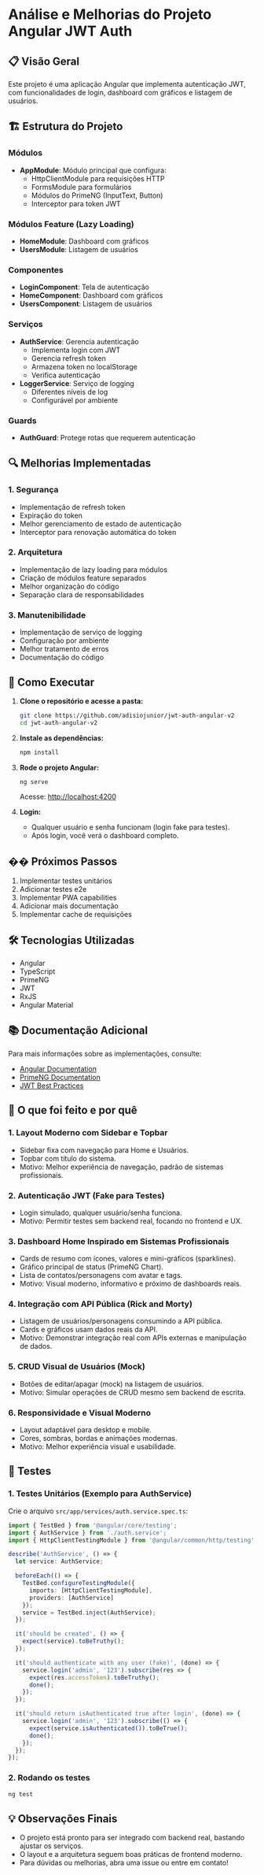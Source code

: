 # Análise e Melhorias do Projeto Angular JWT Auth

## 📋 Visão Geral
Este projeto é uma aplicação Angular que implementa autenticação JWT, com funcionalidades de login, dashboard com gráficos e listagem de usuários.

## 🏗️ Estrutura do Projeto

### Módulos
- **AppModule**: Módulo principal que configura:
  - HttpClientModule para requisições HTTP
  - FormsModule para formulários
  - Módulos do PrimeNG (InputText, Button)
  - Interceptor para token JWT

### Módulos Feature (Lazy Loading)
- **HomeModule**: Dashboard com gráficos
- **UsersModule**: Listagem de usuários

### Componentes
- **LoginComponent**: Tela de autenticação
- **HomeComponent**: Dashboard com gráficos
- **UsersComponent**: Listagem de usuários

### Serviços
- **AuthService**: Gerencia autenticação
  - Implementa login com JWT
  - Gerencia refresh token
  - Armazena token no localStorage
  - Verifica autenticação
- **LoggerService**: Serviço de logging
  - Diferentes níveis de log
  - Configurável por ambiente

### Guards
- **AuthGuard**: Protege rotas que requerem autenticação

## 🔍 Melhorias Implementadas

### 1. Segurança
- Implementação de refresh token
- Expiração do token
- Melhor gerenciamento de estado de autenticação
- Interceptor para renovação automática do token

### 2. Arquitetura
- Implementação de lazy loading para módulos
- Criação de módulos feature separados
- Melhor organização do código
- Separação clara de responsabilidades

### 3. Manutenibilidade
- Implementação de serviço de logging
- Configuração por ambiente
- Melhor tratamento de erros
- Documentação do código

## 🚀 Como Executar

1. **Clone o repositório e acesse a pasta:**
   ```bash
   git clone https://github.com/adisiojunior/jwt-auth-angular-v2
   cd jwt-auth-angular-v2
   ```

2. **Instale as dependências:**
   ```bash
   npm install
   ```

3. **Rode o projeto Angular:**
   ```bash
   ng serve
   ```
   Acesse: [http://localhost:4200](http://localhost:4200)

4. **Login:**
   - Qualquer usuário e senha funcionam (login fake para testes).
   - Após login, você verá o dashboard completo.

## �� Próximos Passos

1. Implementar testes unitários
2. Adicionar testes e2e
3. Implementar PWA capabilities
4. Adicionar mais documentação
5. Implementar cache de requisições

## 🛠️ Tecnologias Utilizadas

- Angular
- TypeScript
- PrimeNG
- JWT
- RxJS
- Angular Material

## 📚 Documentação Adicional

Para mais informações sobre as implementações, consulte:
- [Angular Documentation](https://angular.io/docs)
- [PrimeNG Documentation](https://primefaces.org/primeng/)
- [JWT Best Practices](https://jwt.io/introduction)

## 📝 O que foi feito e por quê

### 1. **Layout Moderno com Sidebar e Topbar**
- Sidebar fixa com navegação para Home e Usuários.
- Topbar com título do sistema.
- Motivo: Melhor experiência de navegação, padrão de sistemas profissionais.

### 2. **Autenticação JWT (Fake para Testes)**
- Login simulado, qualquer usuário/senha funciona.
- Motivo: Permitir testes sem backend real, focando no frontend e UX.

### 3. **Dashboard Home Inspirado em Sistemas Profissionais**
- Cards de resumo com ícones, valores e mini-gráficos (sparklines).
- Gráfico principal de status (PrimeNG Chart).
- Lista de contatos/personagens com avatar e tags.
- Motivo: Visual moderno, informativo e próximo de dashboards reais.

### 4. **Integração com API Pública (Rick and Morty)**
- Listagem de usuários/personagens consumindo a API pública.
- Cards e gráficos usam dados reais da API.
- Motivo: Demonstrar integração real com APIs externas e manipulação de dados.

### 5. **CRUD Visual de Usuários (Mock)**
- Botões de editar/apagar (mock) na listagem de usuários.
- Motivo: Simular operações de CRUD mesmo sem backend de escrita.

### 6. **Responsividade e Visual Moderno**
- Layout adaptável para desktop e mobile.
- Cores, sombras, bordas e animações modernas.
- Motivo: Melhor experiência visual e usabilidade.

## 🧪 Testes

### 1. **Testes Unitários (Exemplo para AuthService)**

Crie o arquivo `src/app/services/auth.service.spec.ts`:

```typescript
import { TestBed } from '@angular/core/testing';
import { AuthService } from './auth.service';
import { HttpClientTestingModule } from '@angular/common/http/testing';

describe('AuthService', () => {
  let service: AuthService;

  beforeEach(() => {
    TestBed.configureTestingModule({
      imports: [HttpClientTestingModule],
      providers: [AuthService]
    });
    service = TestBed.inject(AuthService);
  });

  it('should be created', () => {
    expect(service).toBeTruthy();
  });

  it('should authenticate with any user (fake)', (done) => {
    service.login('admin', '123').subscribe(res => {
      expect(res.accessToken).toBeTruthy();
      done();
    });
  });

  it('should return isAuthenticated true after login', (done) => {
    service.login('admin', '123').subscribe(() => {
      expect(service.isAuthenticated()).toBeTrue();
      done();
    });
  });
});
```

### 2. **Rodando os testes**
```bash
ng test
```

## 💡 Observações Finais
- O projeto está pronto para ser integrado com backend real, bastando ajustar os serviços.
- O layout e a arquitetura seguem boas práticas de frontend moderno.
- Para dúvidas ou melhorias, abra uma issue ou entre em contato! 
